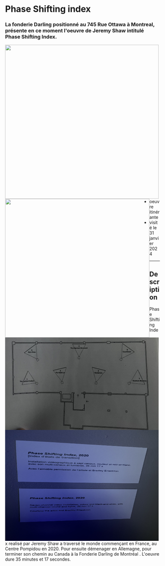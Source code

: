 # Phase Shifting index
### La fonderie Darling positionné au 745 Rue Ottawa à Montreal, présente en ce moment l'oeuvre de Jeremy Shaw intitulé Phase Shifting Index.

<img align="left" width="500" height="500" src="media/pamphlet_oeuvre.JPG">
<img align="left" width="470" height="450" src="media/entree_fonderie.JPG">  

 - oeuvre itinérante
 - visité le 31 janvier 2024
 

----
## Description
<p align="left">
 <img align="left" width="500" height="300" src="media/plan_oeuvre.JPG">
  <img align="left" width="500" height="360" src="media/cartel.JPG">
Phase Shifting Index realisé par Jeremy Shaw a traversé le monde commençant en France, au Centre Pompidou en 2020. Pour ensuite démenager en Allemagne, pour terminer son chemin au Canada à la Fonderie Darling de Montréal . L'oeuvre dure 35 minutes et 17 secondes.
</p>
